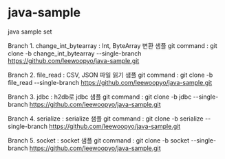 # java-sample
java sample set

Branch 1. change_int_bytearray : Int, ByteArray 변환 샘플 
git command : git clone -b change_int_bytearray --single-branch https://github.com/leewoopyo/java-sample.git

Branch 2. file_read : CSV, JSON 파일 읽기 샘플
git command : git clone -b file_read --single-branch https://github.com/leewoopyo/java-sample.git

Branch 3. jdbc : h2db로 jdbc 샘플
git command : git clone -b jdbc --single-branch https://github.com/leewoopyo/java-sample.git

Branch 4. serialize : serialize 샘플
git command : git clone -b serialize --single-branch https://github.com/leewoopyo/java-sample.git

Branch 5. socket : socket 샘플
git command : git clone -b socket --single-branch https://github.com/leewoopyo/java-sample.git